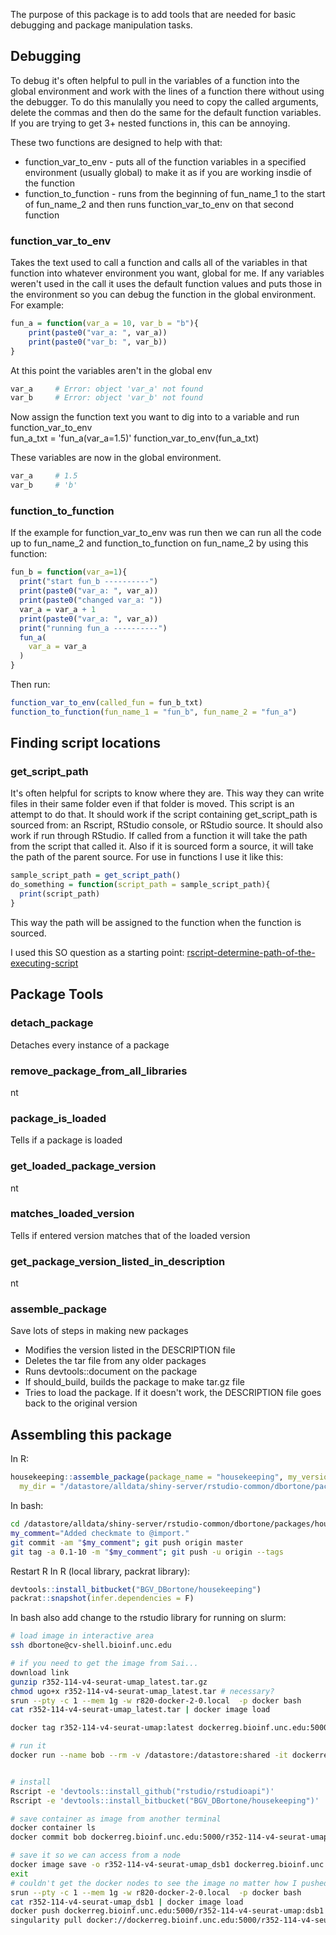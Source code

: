 The purpose of this package is to add tools that are needed for basic debugging and package manipulation tasks.  


## Debugging  
To debug it's often helpful to pull in the variables of a function into the global environment and work with the lines of a function there without using the debugger. To do this manulally you need to copy the called arguments, delete the commas and then do the same for the default function variables. If you are trying to get 3+ nested functions in, this can be annoying.   

These two functions are designed to help with that:  
* function_var_to_env - puts all of the function variables in a specified environment (usually global) to make it as if you are working insdie of the function  
* function_to_function - runs from the beginning of fun_name_1 to the start of fun_name_2 and then runs function_var_to_env on that second function  

### function_var_to_env  
Takes the text used to call a function and calls all of the variables in that function into whatever environment you want, global for me.  If any variables weren't used in the call it uses the default function values and puts those in the environment so you can debug the function in the global environment. For example:  
  
``` r
fun_a = function(var_a = 10, var_b = "b"){
    print(paste0("var_a: ", var_a))
    print(paste0("var_b: ", var_b))
}  
```

At this point the variables aren't in the global env
``` r
var_a     # Error: object 'var_a' not found
var_b     # Error: object 'var_b' not found
```

Now assign the function text you want to dig into to a variable and run function_var_to_env  
fun_a_txt = 'fun_a(var_a=1.5)'
function_var_to_env(fun_a_txt)
   
These variables are now in the global environment.
``` r
var_a     # 1.5
var_b     # 'b'
```

### function_to_function  
If the example for function_var_to_env was run then we can run all the code up to fun_name_2 and function_to_function on fun_name_2 by using this function:  
``` r
fun_b = function(var_a=1){
  print("start fun_b ----------")
  print(paste0("var_a: ", var_a))
  print(paste0("changed var_a: "))
  var_a = var_a + 1
  print(paste0("var_a: ", var_a))
  print("running fun_a ----------")
  fun_a(
    var_a = var_a
  )
}
```

Then run:  
``` r
function_var_to_env(called_fun = fun_b_txt)
function_to_function(fun_name_1 = "fun_b", fun_name_2 = "fun_a")
```


## Finding script locations  

### get_script_path  
It's often helpful for scripts to know where they are.  This way they can write files in their same folder even if that folder is moved.  This script is an attempt to do that.  It should work if the script containing get_script_path is sourced from: an Rscript, RStudio console, or RStudio source.  It should also work if run through RStudio.  If called from a function it will take the path from the script that called it.  Also if it is sourced form a source, it will take the path of the parent source.  For use in functions I use it like this:  

``` r
sample_script_path = get_script_path()
do_something = function(script_path = sample_script_path){
  print(script_path)
}
```

This way the path will be assigned to the function when the function is sourced.

I used this SO question as a starting point: [rscript-determine-path-of-the-executing-script](https://stackoverflow.com/questions/1815606/rscript-determine-path-of-the-executing-script)



## Package Tools

### detach_package  
Detaches every instance of a package  


### remove_package_from_all_libraries  
nt  

### package_is_loaded  
Tells if a package is loaded  


### get_loaded_package_version  
nt  


### matches_loaded_version  
Tells if entered version matches that of the loaded version  


### get_package_version_listed_in_description  
nt  


### assemble_package  
Save lots of steps in making new packages  
* Modifies the version listed in the DESCRIPTION file  
* Deletes the tar file from any older packages
* Runs devtools::document on the package
* If should_build, builds the package to make tar.gz file
* Tries to load the package.  If it doesn't work, the DESCRIPTION file goes back to the original version

## Assembling this package
In R: 
``` r
housekeeping::assemble_package(package_name = "housekeeping", my_version = "0.1-10",
  my_dir = "/datastore/alldata/shiny-server/rstudio-common/dbortone/packages/housekeeping")
```

In bash:
``` bash
cd /datastore/alldata/shiny-server/rstudio-common/dbortone/packages/housekeeping
my_comment="Added checkmate to @import."
git commit -am "$my_comment"; git push origin master
git tag -a 0.1-10 -m "$my_comment"; git push -u origin --tags
```

Restart R
In R (local library, packrat library):
``` r
devtools::install_bitbucket("BGV_DBortone/housekeeping")
packrat::snapshot(infer.dependencies = F)
```

In bash also add change to the rstudio library for running on slurm:
``` bash
# load image in interactive area
ssh dbortone@cv-shell.bioinf.unc.edu 

# if you need to get the image from Sai...
download link
gunzip r352-114-v4-seurat-umap_latest.tar.gz
chmod ugo+x r352-114-v4-seurat-umap_latest.tar # necessary?
srun --pty -c 1 --mem 1g -w r820-docker-2-0.local  -p docker bash
cat r352-114-v4-seurat-umap_latest.tar | docker image load

docker tag r352-114-v4-seurat-umap:latest dockerreg.bioinf.unc.edu:5000/r352-114-v4-seurat-umap:latest

# run it
docker run --name bob --rm -v /datastore:/datastore:shared -it dockerreg.bioinf.unc.edu:5000/r352-114-v4-seurat-umap:latest bash


# install 
Rscript -e 'devtools::install_github("rstudio/rstudioapi")'
Rscript -e 'devtools::install_bitbucket("BGV_DBortone/housekeeping")'

# save container as image from another terminal
docker container ls
docker commit bob dockerreg.bioinf.unc.edu:5000/r352-114-v4-seurat-umap:dsb1

# save it so we can access from a node
docker image save -o r352-114-v4-seurat-umap_dsb1 dockerreg.bioinf.unc.edu:5000/r352-114-v4-seurat-umap:dsb1
exit
# couldn't get the docker nodes to see the image no matter how I pushed or pulled
srun --pty -c 1 --mem 1g -w r820-docker-2-0.local  -p docker bash
cat r352-114-v4-seurat-umap_dsb1 | docker image load
docker push dockerreg.bioinf.unc.edu:5000/r352-114-v4-seurat-umap:dsb1
singularity pull docker://dockerreg.bioinf.unc.edu:5000/r352-114-v4-seurat-umap:dsb1

```


